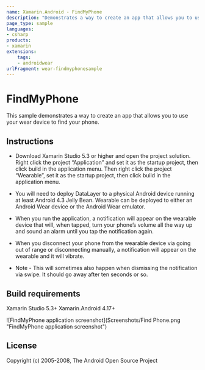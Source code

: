 ```yaml
---
name: Xamarin.Android - FindMyPhone
description: "Demonstrates a way to create an app that allows you to use your wear device to find your phone (Android Wear)"
page_type: sample
languages:
- csharp
products:
- xamarin
extensions:
    tags:
    - androidwear
urlFragment: wear-findmyphonesample
---
```

# FindMyPhone

This sample demonstrates a way to create an app that allows you to use your wear device to find your phone.

## Instructions

* Download Xamarin Studio 5.3 or higher and open the project solution. Right click the project “Application” and set it as the startup project, then click build in the application menu. Then right click the project “Wearable”, set it as the startup project, then click build in the application menu.

* You will need to deploy DataLayer to a physical Android device running at least Android 4.3 Jelly Bean. Wearable can be deployed to either an Android Wear device or the Android Wear emulator.

* When you run the application, a notification will appear on the wearable device that will, when tapped, turn your phone’s volume all the way up and sound an alarm until you tap the notification again.

* When you disconnect your phone from the wearable device via going out of range or disconnecting manually, a notification will appear on the wearable and it will vibrate.

* Note - This will sometimes also happen when dismissing the notification via swipe. It should go away after ten seconds or so.

## Build requirements

Xamarin Studio 5.3+
Xamarin.Android 4.17+

![FindMyPhone application screenshot](Screenshots/Find Phone.png "FindMyPhone application screenshot")

## License

Copyright (c) 2005-2008, The Android Open Source Project  
